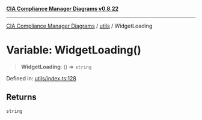 [**CIA Compliance Manager Diagrams v0.8.22**](../../README.md)

***

[CIA Compliance Manager Diagrams](../../modules.md) / [utils](../README.md) / WidgetLoading

# Variable: WidgetLoading()

> **WidgetLoading**: () => `string`

Defined in: [utils/index.ts:128](https://github.com/Hack23/cia-compliance-manager/blob/5eebba14bef5523072dd8c486c1cd0c7c18766fc/src/utils/index.ts#L128)

## Returns

`string`
